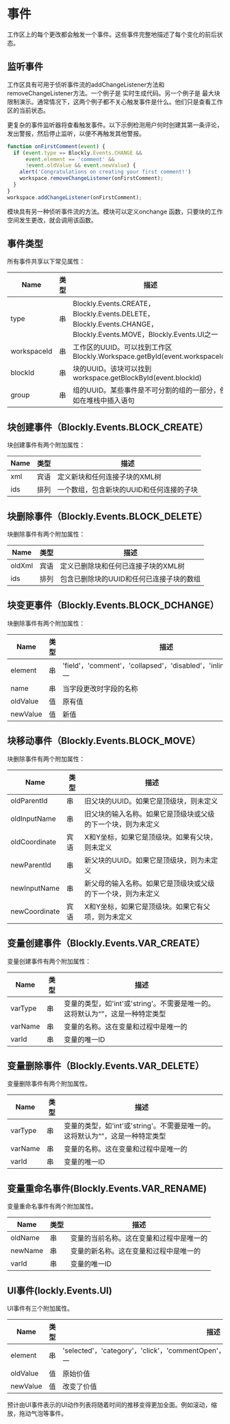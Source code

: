 # 事件

工作区上的每个更改都会触发一个事件。这些事件完整地描述了每个变化的前后状态。

## 监听事件

工作区具有可用于侦听事件流的addChangeListener方法和removeChangeListener方法。一个例子是 实时生成代码。另一个例子是 最大块限制演示。通常情况下，这两个例子都不关心触发事件是什么。他们只是查看工作区的当前状态。

更复杂的事件监听器将查看触发事件。以下示例检测用户何时创建其第一条评论，发出警报，然后停止监听，以便不再触发其他警报。

```js
function onFirstComment(event) {
  if (event.type == Blockly.Events.CHANGE &&
      event.element == 'comment' &&
      !event.oldValue && event.newValue) {
    alert('Congratulations on creating your first comment!')
    workspace.removeChangeListener(onFirstComment);
  }
}
workspace.addChangeListener(onFirstComment);
```

模块具有另一种侦听事件流的方法。模块可以定义onchange 函数，只要块的工作空间发生更改，就会调用该函数。

## 事件类型

所有事件共享以下常见属性：

| Name | 类型 | 描述 |
|-|-|-|
| type | 串 | Blockly.Events.CREATE，Blockly.Events.DELETE，Blockly.Events.CHANGE，Blockly.Events.MOVE，Blockly.Events.UI之一 |
| workspaceId | 串 | 工作区的UUID。可以找到工作区Blockly.Workspace.getById(event.workspaceId) |
| blockId | 串 | 块的UUID。该块可以找到workspace.getBlockById(event.blockId) |
| group | 串 | 组的UUID。某些事件是不可分割的组的一部分，例如在堆栈中插入语句 |

## 块创建事件（Blockly.Events.BLOCK_CREATE）

块创建事件有两个附加属性：

| Name | 类型 | 描述 |
|-|-|-|
| xml | 宾语 | 定义新块和任何连接子块的XML树 |
| ids | 排列 | 一个数组，包含新块的UUID和任何连接的子块 |

## 块删除事件（Blockly.Events.BLOCK_DELETE）

块删除事件有两个附加属性：

| Name | 类型 | 描述 |
|-|-|-|
| oldXml |宾语 | 定义已删除块和任何已连接子块的XML树 |
| ids | 排列 | 包含已删除块的UUID和任何已连接子块的数组 |

## 块变更事件（Blockly.Events.BLOCK_DCHANGE）

块删除事件有两个附加属性：

| Name | 类型 | 描述 |
|-|-|-|
| element | 串 | 'field'，'comment'，'collapsed'，'disabled'，'inline'，'mutate'之一 |
| name | 串 | 当字段更改时字段的名称 |
| oldValue | 值 | 原有值 |
| newValue | 值 | 新值 |

## 块移动事件（Blockly.Events.BLOCK_MOVE）

块删除事件有两个附加属性：

| Name | 类型 | 描述 |
|-|-|-|
| oldParentId | 串 | 旧父块的UUID。如果它是顶级块，则未定义 |
| oldInputName | 串 | 旧父块的输入名称。如果它是顶级块或父级的下一个块，则为未定义 |
| oldCoordinate | 宾语 | X和Y坐标，如果它是顶级块。如果有父块，则未定义 |
| newParentId | 串 | 新父块的UUID。如果它是顶级块，则为未定义 |
| newInputName | 串 | 	新父母的输入名称。如果它是顶级块或父级的下一个块，则为未定义 |
| newCoordinate | 宾语 | X和Y坐标，如果它是顶级块。如果它有父项，则为未定义 |

## 变量创建事件（Blockly.Events.VAR_CREATE）

变量创建事件有两个附加属性：

| Name | 类型 | 描述 |
|-|-|-|
| varType | 串 | 变量的类型，如'int'或'string'。不需要是唯一的。这将默认为“”，这是一种特定类型 |
| varName | 串 | 变量的名称。这在变量和过程中是唯一的 |
| varId | 串 | 变量的唯一ID |


## 变量删除事件（Blockly.Events.VAR_DELETE）

变量删除事件有两个附加属性。

| Name | 类型 | 描述 |
|-|-|-|
varType | 串 | 变量的类型，如'int'或'string'。不需要是唯一的。这将默认为“”，这是一种特定类型 |
varName | 串 | 变量的名称。这在变量和过程中是唯一的 |
varId | 串 | 变量的唯一ID |

## 变量重命名事件(Blockly.Events.VAR_RENAME)
变量重命名事件有两个附加属性。

| Name | 类型 | 描述 |
|-|-|-|
oldName | 串 | 变量的当前名称。这在变量和过程中是唯一的 |
newName | 串 | 变量的新名称。这在变量和过程中是唯一的 |
varId | 串 | 变量的唯一ID |


## UI事件(lockly.Events.UI)
UI事件有三个附加属性。

| Name | 类型 | 描述 |
|-|-|-|
| element | 串 | 'selected'，'category'，'click'，'commentOpen'，'mutatorOpen'，'warningOpen'，'theme'之一 |
| oldValue | 值 | 原始价值 |
| newValue | 值 | 改变了价值 |

预计由UI事件表示的UI动作列表将随着时间的推移变得更加全面。例如滚动，缩放，拖动气泡等事件。